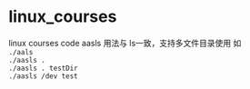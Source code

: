 # linux_courses
linux courses code 
aasls 用法与 ls一致，支持多文件目录使用
如<br>
`./aals`<br>
`./aasls . `<br>
`./aasls . testDir`<br>
`./aasls /dev test`<br>
